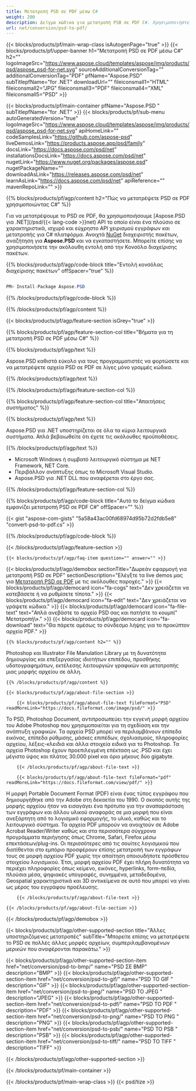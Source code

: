 ```yaml
---
title: Μετατροπή PSD σε PDF μέσω C#
weight: 200
description: Δείγμα κώδικα για μετατροπή PSB σε PDF C#. Χρησιμοποιήστε API παράδειγμα κώδικα για μαζική αρχεία PSB σε μετατροπή PDF μέσα VB.NET, ASP.NET ή οποιαδήποτε εφαρμογή που βασίζεται .NET.
url: net/conversion/psd-to-pdf/
---
```


{{< blocks/products/pf/main-wrap-class isAutogenPage="true" >}}
{{< blocks/products/pf/upper-banner h1="Μετατροπή PSD σε PDF μέσω C#" h2="" logoImageSrc="https://www.aspose.cloud/templates/aspose/img/products/psd/aspose_psd-for-net.svg" sourceAdditionalConversionTag="" additionalConversionTag="PDF" pfName="Aspose.PSD" subTitlepfName="for .NET" downloadUrl="" fileiconsmall1="HTML" fileiconsmall2="JPG" fileiconsmall3="PDF" fileiconsmall4="XML" fileiconsmall5="PSD" >}}

{{< blocks/products/pf/main-container pfName="Aspose.PSD " subTitlepfName="for .NET" >}}
{{< blocks/products/pf/sub-menu autoGeneratedVersion="true" logoImageSrc="https://www.aspose.cloud/templates/aspose/img/products/psd/aspose_psd-for-net.svg" apiHomeLink="" codeSamplesLink="https://github.com/aspose-psd" liveDemosLink="https://products.aspose.app/psd/family" docsLink="https://docs.aspose.com/psd/net" installationsDocsLink="https://docs.aspose.com/psd/net" nugetLink="https://www.nuget.org/packages/aspose.psd" nugetPackageName="" downloadAsLink="https://releases.aspose.com/psd/net" learnAsLink="https://docs.aspose.com/psd/net" apiReference="" mavenRepoLink="" >}}

{{% blocks/products/pf/agp/content h2="Πώς να μετατρέψετε PSD σε PDF χρησιμοποιώντας C#" %}}

 Για να μετατρέψουμε το PSD σε PDF, θα χρησιμοποιήσουμε
 [Aspose.PSD για .NET](/psd/{{< lang-code >}}net) 
 API το οποίο είναι ένα πλούσιο σε χαρακτηριστικά, ισχυρό και εύχρηστο API χειρισμού εγγράφων και μετατροπής για C# πλατφόρμα. Ανοιχτά
 [NuGet](https://www.nuget.org/packages/aspose.psd) 
 διαχειριστής πακέτων, αναζήτηση για
 **Aspose.PSD** 
 και να εγκαταστήσετε. Μπορείτε επίσης να χρησιμοποιήσετε την ακόλουθη εντολή από την Κονσόλα διαχείρισης πακέτων.

{{% blocks/products/pf/agp/code-block title="Εντολή κονσόλας διαχείρισης πακέτων" offSpacer="true" %}}

```cs

PM> Install-Package Aspose.PSD

```

{{% /blocks/products/pf/agp/code-block %}}

{{% /blocks/products/pf/agp/content %}}

{{< blocks/products/pf/agp/feature-section isGrey="true" >}}

{{% blocks/products/pf/agp/feature-section-col title="Βήματα για τη μετατροπή PSD σε PDF μέσω C#" %}}

{{% blocks/products/pf/agp/text %}}

 Aspose.PSD καθιστά εύκολο για τους προγραμματιστές να φορτώσετε και να μετατρέψετε αρχεία PSD σε PDF σε λίγες μόνο γραμμές κώδικα.

{{% /blocks/products/pf/agp/text %}}

{{% /blocks/products/pf/agp/feature-section-col %}}

{{% blocks/products/pf/agp/feature-section-col title="Απαιτήσεις συστήματος" %}}

{{% blocks/products/pf/agp/text %}}

 Aspose.PSD για .NET υποστηρίζεται σε όλα τα κύρια λειτουργικά συστήματα. Απλά βεβαιωθείτε ότι έχετε τις ακόλουθες προϋποθέσεις.

{{% /blocks/products/pf/agp/text %}}

- Microsoft Windows ή συμβατό λειτουργικό σύστημα με NET Framework, NET Core.
- Περιβάλλον ανάπτυξης όπως το Microsoft Visual Studio.
- Aspose.PSD για .NET DLL που αναφέρεται στο έργο σας.

{{% /blocks/products/pf/agp/feature-section-col %}}

{{% blocks/products/pf/agp/code-block title="Αυτό το δείγμα κώδικα εμφανίζει μετατροπή PSD σε PDF C#" offSpacer="" %}}

{{< gist "aspose-com-gists" "5a58a43ac00fd68974d95b72d2fdb5e8" "convert-psd-to-pdf.cs" >}}

{{% /blocks/products/pf/agp/code-block %}}

{{< /blocks/products/pf/agp/feature-section >}}

    {{< blocks/products/pf/agp/faq-item question="" answer="" >}}
 

<!-- aboutfile Starts -->

{{< blocks/products/pf/agp/demobox sectionTitle="Δωρεάν εφαρμογή για μετατροπή PSD σε PDF" sectionDescription="Ελέγξτε τα live demos μας για [Μετατροπή PSD σε PDF](https://products.aspose.app/psd/conversion/psd-to-pdf) με τις ακόλουθες παροχές." >}}
        {{< blocks/products/pf/agp/democard icon="fa-cogs" text="Δεν χρειάζεται να κατεβάσετε ή να ρυθμίσετε τίποτα." >}}
        {{< blocks/products/pf/agp/democard icon="fa-edit" text="Δεν χρειάζεται να γράψετε κώδικα." >}}
        {{< blocks/products/pf/agp/democard icon="fa-file-text" text="Απλά ανεβάστε το αρχείο PSD σας και πατήστε το κουμπί\" Μετατροπή\»." >}}
        {{< blocks/products/pf/agp/democard icon="fa-download" text="Θα πάρετε αμέσως το σύνδεσμο λήψης για το προκύπτον αρχείο PDF." >}}

    {{% blocks/products/pf/agp/content h2="" %}}

 Photoshop και Illustrator File Manulation Library με τη δυνατότητα δημιουργίας και επεξεργασίας ιδιοτήτων επιπέδου, προσθήκης υδατογραφημάτων, εκτέλεσης λειτουργιών γραφικών και μετατροπής μιας μορφής αρχείου σε άλλη.



    {{% /blocks/products/pf/agp/content %}}

    {{< blocks/products/pf/agp/about-file-section >}}

        {{< blocks/products/pf/agp/about-file-text fileFormat="PSD" readMoreLink="https://docs.fileformat.com/image/psd/" >}}
Το PSD, Photoshop Document, αντιπροσωπεύει την εγγενή μορφή αρχείου του Adobe Photoshop που χρησιμοποιείται για τη σχεδίαση και την ανάπτυξη γραφικών. Τα αρχεία PSD μπορεί να περιλαμβάνουν επίπεδα εικόνας, επίπεδα ρύθμισης, μάσκες επιπέδων, σχολιασμούς, πληροφορίες αρχείου, λέξεις-κλειδιά και άλλα στοιχεία ειδικά για το Photoshop. Τα αρχεία Photoshop έχουν προεπιλεγμένη επέκταση ως .PSD και έχει μέγιστο ύψος και πλάτος 30.000 pixel και όριο μήκους δύο gigabyte.

        {{< /blocks/products/pf/agp/about-file-text >}}

        {{< blocks/products/pf/agp/about-file-text fileFormat="pdf" readMoreLink="https://docs.fileformat.com/view/pdf/" >}}
Η μορφή Portable Document Format (PDF) είναι ένας τύπος εγγράφου που δημιουργήθηκε από την Adobe στη δεκαετία του 1990. Ο σκοπός αυτής της μορφής αρχείου ήταν να εισαγάγει ένα πρότυπο για την αναπαράσταση των εγγράφων και άλλου υλικού αναφοράς σε μια μορφή που είναι ανεξάρτητη από το λογισμικό εφαρμογής, το υλικό, καθώς και το λειτουργικό σύστημα. Τα αρχεία PDF μπορούν να ανοιχτούν σε Adobe Acrobat Reader/Writer καθώς και στα περισσότερα σύγχρονα προγράμματα περιήγησης όπως Chrome, Safari, Firefox μέσω επεκτάσεων/plug-ins. Οι περισσότερες από τις σουίτες λογισμικού που διατίθενται στο εμπόριο προσφέρουν επίσης μετατροπή των εγγράφων τους σε μορφή αρχείου PDF χωρίς την απαίτηση οποιουδήποτε πρόσθετου στοιχείου λογισμικού. Έτσι, μορφή αρχείου PDF έχει πλήρη δυνατότητα να περιέχει πληροφορίες όπως κείμενο, εικόνες, hyperlinks, form-πεδία, πλούσια μέσα, ψηφιακές υπογραφές, συνημμένα, μεταδεδομένα, Geospatial χαρακτηριστικά και 3D αντικείμενα σε αυτό που μπορεί να γίνει ως μέρος του εγγράφου προέλευσης.

        {{< /blocks/products/pf/agp/about-file-text >}}

    {{< /blocks/products/pf/agp/about-file-section >}}

{{< /blocks/products/pf/agp/demobox >}}

<!-- aboutfile Ends -->

{{< blocks/products/pf/agp/other-supported-section title="Άλλες υποστηριζόμενες μετατροπές" subTitle="Μπορείτε επίσης να μετατρέψετε το PSD σε πολλές άλλες μορφές αρχείων, συμπεριλαμβανομένων μερικών που αναφέρονται παρακάτω." >}}

{{< blocks/products/pf/agp/other-supported-section-item href="net/conversion/psd-to-bmp/" name="PSD ΣΕ BMP" description="BMP" >}}
{{< blocks/products/pf/agp/other-supported-section-item href="net/conversion/psd-to-gif/" name="PSD TO GIF " description="GIF" >}}
{{< blocks/products/pf/agp/other-supported-section-item href="net/conversion/psd-to-jpeg/" name="PSD TO JPEG " description="JPEG" >}}
{{< blocks/products/pf/agp/other-supported-section-item href="net/conversion/psd-to-pdf/" name="PSD TO PDF " description="PDF" >}}
{{< blocks/products/pf/agp/other-supported-section-item href="net/conversion/psd-to-png/" name="PSD TO PNG " description="PNG" >}}
{{< blocks/products/pf/agp/other-supported-section-item href="net/conversion/psd-to-psb/" name="PSD TO PSB " description="PSB" >}}
{{< blocks/products/pf/agp/other-supported-section-item href="net/conversion/psd-to-tiff/" name="PSD TO TIFF " description="TIFF" >}}

{{< /blocks/products/pf/agp/other-supported-section >}}

{{< /blocks/products/pf/main-container >}}
    
{{< /blocks/products/pf/main-wrap-class >}}
{{< psd/tize >}}
